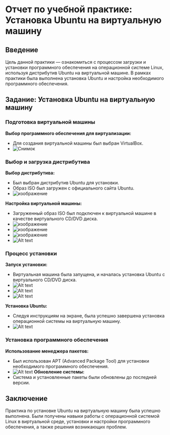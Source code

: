 # Отчет по учебной практике: Установка Ubuntu на виртуальную машину

## Введение
Цель данной практики — ознакомиться с процессом загрузки и установки программного обеспечения на операционной системе Linux, используя дистрибутив Ubuntu на виртуальной машине. В рамках практики была выполнена установка Ubuntu и настройка необходимого программного обеспечения.

## Задание: Установка Ubuntu на виртуальную машину

### Подготовка виртуальной машины
 **Выбор программного обеспечения для виртуализации:**
   - Для создания виртуальной машины был выбран VirtualBox.
   - ![Снимок](https://github.com/user-attachments/assets/b6726ed4-4347-47e2-805f-bfcc1aca2305)
### Выбор и загрузка дистрибутива
 **Выбор дистрибутива:**
   - Был выбран дистрибутив Ubuntu для установки.
   - Образ ISO был загружен с официального сайта Ubuntu.
   - ![изображение](https://github.com/user-attachments/assets/736057bb-da79-435e-a1ce-7f279f6fa225)

**Настройка виртуальной машины:**
   - Загруженный образ ISO был подключен к виртуальной машине в качестве виртуального CD/DVD диска.
   - ![изображение](https://github.com/user-attachments/assets/2fae6203-a286-44c8-9722-e5c898ae554e)
   - ![изображение](https://github.com/user-attachments/assets/8d86a794-a6f3-4812-9bb2-bb0795f85e36)
   - ![изображение](https://github.com/user-attachments/assets/3a6b65da-294c-4c76-a85e-e421aaff2077)
   - ![Alt text](<Без имени-6.png>)

### Процесс установки
 **Запуск установки:**
   - Виртуальная машина была запущена, и началась установка Ubuntu с виртуального CD/DVD диска.
   - ![Alt text](<Без имени-7.png>)
   - ![Alt text](<Без имени-8.png>)
   - ![Alt text](<Без имени-9.png>)

 **Установка Ubuntu:**
   - Следуя инструкциям на экране, была успешно завершена установка операционной системы на виртуальную машину.
   - ![Alt text](<Без имени-10.png>)
### Установка программного обеспечения
 **Использование менеджера пакетов:**
   - Был использован APT (Advanced Package Tool) для установки необходимого программного обеспечения.
   - ![Alt text](<Без имени-11.png>)
 **Обновление системы:**
   - Система и установленные пакеты были обновлены до последней версии.

## Заключение
Практика по установке Ubuntu на виртуальную машину была успешно выполнена. Были получены навыки работы с операционной системой Linux в виртуальной среде, установки и настройки программного обеспечения, а также решения возникающих проблем.
